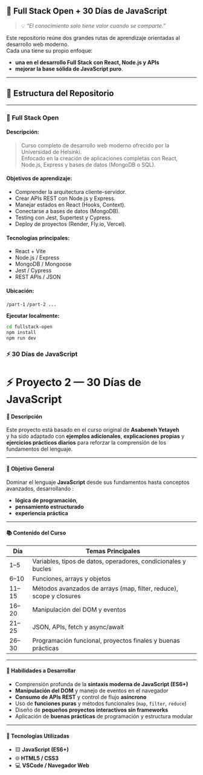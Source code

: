 ## 🧠 Full Stack Open + 30 Días de JavaScript

> 💡 *“El conocimiento solo tiene valor cuando se comparte.”*
> 
Este repositorio reúne dos grandes rutas de aprendizaje orientadas al desarrollo web moderno.  
Cada una tiene su propio enfoque:

- **una en el desarrollo Full Stack con React, Node.js y APIs**
- **mejorar la base sólida de JavaScript puro**.

---

## 📁 Estructura del Repositorio

---

### 🧩 Full Stack Open

#### **Descripción:**

> Curso completo de desarrollo web moderno ofrecido por la Universidad de Helsinki.  
> Enfocado en la creación de aplicaciones completas con React, Node.js, Express y bases de datos (MongoDB o SQL).

#### **Objetivos de aprendizaje:**

- Comprender la arquitectura cliente-servidor.
- Crear APIs REST con Node.js y Express.
- Manejar estados en React (Hooks, Context).
- Conectarse a bases de datos (MongoDB).
- Testing con Jest, Supertest y Cypress.
- Deploy de proyectos (Render, Fly.io, Vercel).

#### **Tecnologías principales:**

- React + Vite
- Node.js / Express
- MongoDB / Mongoose
- Jest / Cypress
- REST APIs / JSON

#### **Ubicación:**  
`/part-1`
`/part-2
...`

**Ejecutar localmente:**

````bash
cd fullstack-open
npm install
npm run dev
````

### ⚡ 30 Días de JavaScript

# ⚡ Proyecto 2 — 30 Días de JavaScript

#### 📝 Descripción
Este proyecto está basado en el curso original de **Asabeneh Yetayeh**  
y ha sido adaptado con **ejemplos adicionales**, **explicaciones propias** y **ejercicios prácticos diarios** para reforzar la comprensión de los fundamentos del lenguaje.

---

#### 🎯 Objetivo General

Dominar el lenguaje **JavaScript** desde sus fundamentos hasta conceptos avanzados, desarrollando  :

- **lógica de programación**, 
- **pensamiento estructurado** 
- **experiencia práctica** 
---

#### 📚 Contenido del Curso

| Día  | Temas Principales |
|------|--------------------|
| 1–5  | Variables, tipos de datos, operadores, condicionales y bucles |
| 6–10 | Funciones, arrays y objetos |
| 11–15| Métodos avanzados de arrays (map, filter, reduce), scope y closures |
| 16–20| Manipulación del DOM y eventos |
| 21–25| JSON, APIs, fetch y async/await |
| 26–30| Programación funcional, proyectos finales y buenas prácticas |

---

#### 🧠 Habilidades a Desarrollar

- Comprensión profunda de la **sintaxis moderna de JavaScript (ES6+)**  
- **Manipulación del DOM** y manejo de eventos en el navegador  
- **Consumo de APIs REST** y control de flujo **asíncrono**  
- Uso de **funciones puras** y métodos funcionales (`map`, `filter`, `reduce`)  
- Diseño de **pequeños proyectos interactivos sin frameworks**  
- Aplicación de **buenas prácticas** de programación y estructura modular  

---

#### 🧰 Tecnologías Utilizadas

- 🟨 **JavaScript (ES6+)**  
- 🌐 **HTML5 / CSS3**  
- 💻 **VSCode / Navegador Web**
